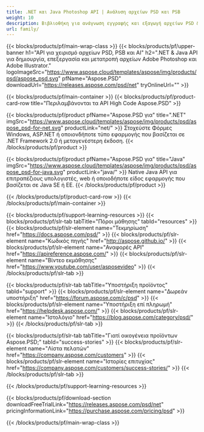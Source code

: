 ```yaml
---
title: .NET και Java Photoshop API | Ανάλυση αρχείων PSD και PSB
weight: 10
description: Βιβλιοθήκη για ανάγνωση εγγραφής και εξαγωγή αρχείων PSD & PSB σε πολλές πλατφόρμες. Εξαγωγή και χειρισμός επιπέδων χωρίς εγκατάσταση του Photoshop.
url: family/
---
```


{{< blocks/products/pf/main-wrap-class >}}
{{< blocks/products/pf/upper-banner h1="API για χειρισμό αρχείων PSD, PSB και AI" h2=".NET & Java API για δημιουργία, επεξεργασία και μετατροπή αρχείων Adobe Photoshop και Adobe Illustrator." logoImageSrc="https://www.aspose.cloud/templates/aspose/img/products/psd/aspose_psd.svg" pfName="Aspose.PSD" downloadUrl="https://releases.aspose.com/psd/net" tryOnlineUrl="" >}}

{{< blocks/products/pf/main-container >}}
{{< blocks/products/pf/product-card-row title="Περιλαμβάνονται τα API High Code Aspose.PSD" >}}

{{< blocks/products/pf/product pfName="Aspose.PSD για" title=".NET" imgSrc="https://www.aspose.cloud/templates/aspose/img/products/psd/aspose_psd-for-net.svg" productLink="net/" >}}
Στοχεύστε Φόρμες Windows, ASP.NET ή οποιονδήποτε τύπο εφαρμογής που βασίζεται σε .NET Framework 2.0 ή μεταγενέστερη έκδοση.
{{< /blocks/products/pf/product >}}

{{< blocks/products/pf/product pfName="Aspose.PSD για" title="Java" imgSrc="https://www.aspose.cloud/templates/aspose/img/products/psd/aspose_psd-for-java.svg" productLink="java/" >}}
Native Java API για επιτραπέζιους υπολογιστές, web ή οποιοδήποτε είδος εφαρμογής που βασίζεται σε Java SE ή EE.
{{< /blocks/products/pf/product >}}

{{< /blocks/products/pf/product-card-row >}}
{{< /blocks/products/pf/main-container >}}

{{< blocks/products/pf/support-learning-resources >}}
{{< blocks/products/pf/slr-tab tabTitle="Πόροι μάθησης" tabId="resources" >}}
{{< blocks/products/pf/slr-element name="Τεκμηρίωση" href="https://docs.aspose.com/psd/" >}}
{{< blocks/products/pf/slr-element name="Κωδικός πηγής" href="http://aspose.github.io/" >}}
{{< blocks/products/pf/slr-element name="Αναφορές API" href="https://apireference.aspose.com/" >}}
{{< blocks/products/pf/slr-element name="Βίντεο εκμάθησης" href="https://www.youtube.com/user/asposevideo" >}}
{{< /blocks/products/pf/slr-tab >}}

{{< blocks/products/pf/slr-tab tabTitle="Υποστήριξη προϊόντος" tabId="support" >}}
{{< blocks/products/pf/slr-element name="Δωρεάν υποστήριξη" href="https://forum.aspose.com/c/psd" >}}
{{< blocks/products/pf/slr-element name="Υποστήριξη επί πληρωμή" href="https://helpdesk.aspose.com/" >}}
{{< blocks/products/pf/slr-element name="Ιστολόγιο" href="https://blog.aspose.com/category/psd/" >}}
{{< /blocks/products/pf/slr-tab >}}

{{< blocks/products/pf/slr-tab tabTitle="Γιατί οικογένεια προϊόντων Aspose.PSD;" tabId="success-stories" >}}
{{< blocks/products/pf/slr-element name="Λίστα πελατών" href="https://company.aspose.com/customers" >}}
{{< blocks/products/pf/slr-element name="Ιστορίες επιτυχίας" href="https://company.aspose.com/customers/success-stories/" >}}
{{< /blocks/products/pf/slr-tab >}}

{{< /blocks/products/pf/support-learning-resources >}}

{{< blocks/products/pf/download-section downloadFreeTrialLink="https://releases.aspose.com/psd/net" pricingInformationLink="https://purchase.aspose.com/pricing/psd" >}}

{{< /blocks/products/pf/main-wrap-class >}}
